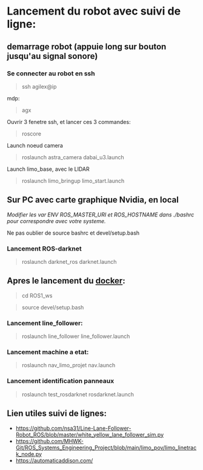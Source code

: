 # Lancement du robot avec suivi de ligne:

## demarrage robot (appuie long sur bouton jusqu'au signal sonore)

### Se connecter au robot en ssh

> ssh agilex@ip

mdp:
> agx

Ouvrir 3 fenetre ssh, et lancer ces 3 commandes:
> roscore

Launch noeud camera
> roslaunch astra_camera dabai_u3.launch

Launch limo_base, avec le LIDAR
> roslaunch limo_bringup limo_start.launch

## Sur PC avec carte graphique Nvidia, en local

*Modifier les var ENV ROS_MASTER_URI et ROS_HOSTNAME dans ./bashrc pour correspondre avec votre systeme.*

Ne pas oublier de source bashrc et devel/setup.bash

### Lancement ROS-darknet

> roslaunch darknet_ros darknet.launch

## Apres le lancement du [docker](../Docker/README.md):

> cd ROS1_ws

> source devel/setup.bash

### Lancement line_follower:

> roslaunch line_follower line_follower.launch

### Lancement machine a etat:

> roslaunch nav_limo_projet nav.launch

### Lancement identification panneaux

> roslaunch test_rosdarknet rosdarknet.launch







## Lien utiles suivi de lignes:

- https://github.com/nsa31/Line-Lane-Follower-Robot_ROS/blob/master/white_yellow_lane_follower_sim.py
- https://github.com/MHWK-Git/ROS_Systems_Engineering_Project/blob/main/limo_pov/limo_linetrack_node.py
- https://automaticaddison.com/